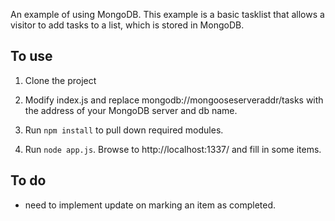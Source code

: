 An example of using MongoDB. This example is a basic tasklist that allows a visitor to add tasks to a list, which is stored in MongoDB.

## To use

1. Clone the project

2. Modify index.js and replace mongodb://mongooseserveraddr/tasks with the address of your MongoDB server and db name.

3. Run `npm install` to pull down required modules.

4. Run `node app.js`. Browse to http://localhost:1337/ and fill in some items.

## To do

* need to implement update on marking an item as completed.